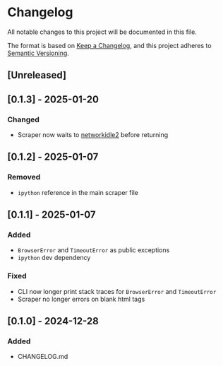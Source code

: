# Changelog
All notable changes to this project will be documented in this file.

The format is based on [Keep a Changelog](https://keepachangelog.com/en/1.0.0/),
and this project adheres to [Semantic Versioning](https://semver.org/spec/v2.0.0.html).

## [Unreleased]

## [0.1.3] - 2025-01-20
### Changed
- Scraper now waits to [networkidle2](https://pyppeteer.github.io/pyppeteer/_modules/pyppeteer/page.html#Page.goto) before returning

## [0.1.2] - 2025-01-07
### Removed
- `ipython` reference in the main scraper file

## [0.1.1] - 2025-01-07
### Added
- `BrowserError` and `TimeoutError` as public exceptions
- `ipython` dev dependency
### Fixed
- CLI now longer print stack traces for `BrowserError` and `TimeoutError`
- Scraper no longer errors on blank html tags

## [0.1.0] - 2024-12-28
### Added
- CHANGELOG.md